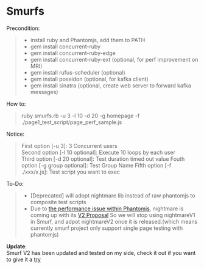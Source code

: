 # Smurfs
Precondition: 
> * install ruby and Phantomjs, add them to PATH
> * gem install concurrent-ruby
> * gem install concurrent-ruby-edge
> * gem install concurrent-ruby-ext (optional, for perf improvement on MRI)
> * gem install rufus-scheduler (optional)
> * gem install poseidon (optional, for kafka client)
> * gem install sinatra (optional, create web server to forward kafka messages)  

How to: 
> ruby smurfs.rb -u 3 -l 10 -d 20 -g homepage -f ./page1_test_script/page_perf_sample.js  

Notice:
> First option [-u 3]: 3 Concurrent users  
> Second option [-l 10 optional]: Execute 10 loops by each user  
> Third option [-d 20 optional]: Test duration timed out value
> Fouth option [-g group optional]: Test Group Name 
> Fifth option [-f ./xxx/x.js]: Test script you want to exec  

To-Do:
> * [Deprecated] will adopt nightmare lib instead of raw phantomjs to composite test scripts  
> * Due to [the performance issue within Phantomjs](https://github.com/segmentio/nightmare/issues/200), nightmare is coming up with its [V2 Proposal](https://github.com/segmentio/nightmare/tree/v2)
> So we will stop using nightmareV1 in Smurf, and adpot nightmareV2 once it is released.(which means currently smurf project only support single page testing with phantomjs)

**Update**:  
Smurf V2 has been updated and tested on my side, check it out if you want to give it a [try](https://github.com/joychester/Smurfs_v2)
